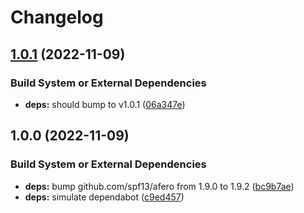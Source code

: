 # Changelog

## [1.0.1](https://github.com/davidhsingyuchen/test/compare/v1.0.0...v1.0.1) (2022-11-09)


### Build System or External Dependencies

* **deps:** should bump to v1.0.1 ([06a347e](https://github.com/davidhsingyuchen/test/commit/06a347ee340d390edaae5dc1d56e54f489aa26ff))

## 1.0.0 (2022-11-09)


### Build System or External Dependencies

* **deps:** bump github.com/spf13/afero from 1.9.0 to 1.9.2 ([bc9b7ae](https://github.com/davidhsingyuchen/test/commit/bc9b7ae01e61465765e3df12fefcdd63ae33b9f0))
* **deps:** simulate dependabot ([c9ed457](https://github.com/davidhsingyuchen/test/commit/c9ed457f5b9de1c013866b5743ef6c7704a04404))
